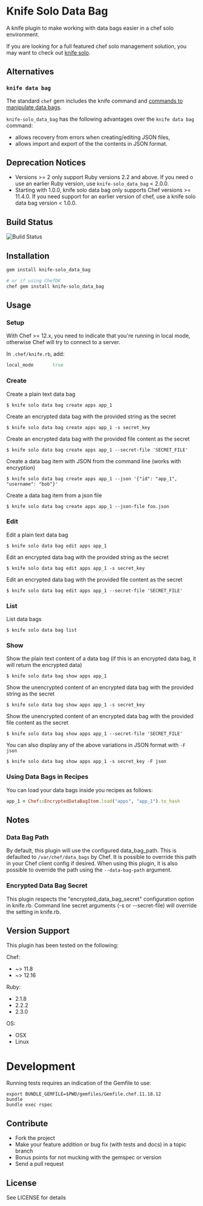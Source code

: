 # Knife Solo Data Bag

A knife plugin to make working with data bags easier in a chef solo environment.

If you are looking for a full featured chef solo management solution, you may
want to check out [knife solo](https://github.com/matschaffer/knife-solo).

## Alternatives

### `knife data bag`

The standard `chef` gem includes the knife command and
[commands to manipulate data bags][knife-data-bag-docs].

`knife-solo_data_bag` has the following advantages over the `knife data bag`
command:

* allows recovery from errors when creating/editing JSON files,
* allows import and export of the the contents in JSON format.

[knife-data-bag-docs]: https://docs.chef.io/knife_data_bag.html "Knife data bag docs"

## Deprecation Notices

* Versions >= 2 only support Ruby versions 2.2 and above.
  If you need o use an earlier Ruby version, use `knife-solo_data_bag` < 2.0.0.
* Starting with 1.0.0, knife solo data bag only supports Chef versions >= 11.4.0.
  If you need support for an earlier version of chef, use a knife solo data bag version < 1.0.0.

## Build Status

![Build Status](https://secure.travis-ci.org/thbishop/knife-solo_data_bag.png)

## Installation
```sh
gem install knife-solo_data_bag

# or if using ChefDK
chef gem install knife-solo_data_bag
```
## Usage

### Setup

With Chef >= 12.x, you need to indicate that you're running in local mode,
otherwise Chef will try to connect to a server.

In `.chef/knife.rb`, add:

```ruby
local_mode       true
```

### Create

Create a plain text data bag

    $ knife solo data bag create apps app_1

Create an encrypted data bag with the provided string as the secret

    $ knife solo data bag create apps app_1 -s secret_key

Create an encrypted data bag with the provided file content as the secret

    $ knife solo data bag create apps app_1 --secret-file 'SECRET_FILE'

Create a data bag item with JSON from the command line (works with encryption)

    $ knife solo data bag create apps app_1 --json '{"id": "app_1", "username": "bob"}'

Create a data bag item from a json file

    $ knife solo data bag create apps app_1 --json-file foo.json

### Edit

Edit a plain text data bag

    $ knife solo data bag edit apps app_1

Edit an encrypted data bag with the provided string as the secret

    $ knife solo data bag edit apps app_1 -s secret_key

Edit an encrypted data bag with the provided file content as the secret

    $ knife solo data bag edit apps app_1 --secret-file 'SECRET_FILE'

### List

List data bags

    $ knife solo data bag list

### Show

Show the plain text content of a data bag (if this is an encrypted data bag, it will return the encrypted data)

    $ knife solo data bag show apps app_1

Show the unencrypted content of an encrypted data bag with the provided string as the secret

    $ knife solo data bag show apps app_1 -s secret_key

Show the unencrypted content of an encrypted data bag with the provided file content as the secret

    $ knife solo data bag show apps app_1 --secret-file 'SECRET_FILE'

You can also display any of the above variations in JSON format with `-F json`

    $ knife solo data bag show apps app_1 -s secret_key -F json

### Using Data Bags in Recipes

You can load your data bags inside you recipes as follows:

```ruby
app_1 = Chef::EncryptedDataBagItem.load("apps", "app_1").to_hash
```

## Notes

### Data Bag Path

By default, this plugin will use the configured data_bag_path. This is
defaulted to `/var/chef/data_bags` by Chef. It is possible to override this
path in your Chef client config if desired. When using this plugin, it is also
possible to override the path using the `--data-bag-path` argument.

### Encrypted Data Bag Secret

This plugin respects the "encrypted_data_bag_secret" configuration option in
knife.rb. Command line secret arguments (-s or --secret-file) will override the
setting in knife.rb.

## Version Support

This plugin has been tested on the following:

Chef:
* ~> 11.8
* ~> 12.16

Ruby:
* 2.1.8
* 2.2.2
* 2.3.0

OS:
* OSX
* Linux

# Development

Running tests requires an indication of the Gemfile to use:

```shell
export BUNDLE_GEMFILE=$PWD/gemfiles/Gemfile.chef.11.18.12
bundle
bundle exec rspec
```

## Contribute

* Fork the project
* Make your feature addition or bug fix (with tests and docs) in a topic branch
* Bonus points for not mucking with the gemspec or version
* Send a pull request

## License

See LICENSE for details
